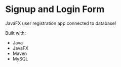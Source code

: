 # Signup and Login Form

JavaFX user registration app connected to database! 

Built with:
- Java
- JavaFX
- Maven
- MySQL
